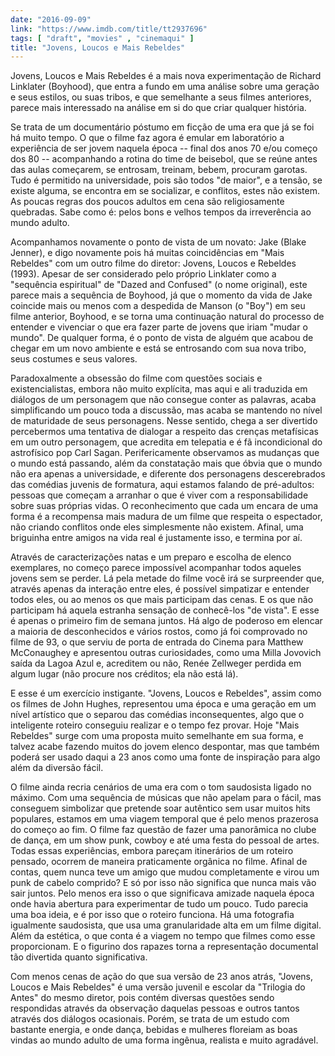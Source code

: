 ```yaml
---
date: "2016-09-09"
link: "https://www.imdb.com/title/tt2937696"
tags: [ "draft", "movies" , "cinemaqui" ]
title: "Jovens, Loucos e Mais Rebeldes"
---
```

Jovens, Loucos e Mais Rebeldes é a mais nova experimentação de Richard Linklater (Boyhood), que entra a fundo em uma análise sobre uma geração e seus estilos, ou suas tribos, e que semelhante a seus filmes anteriores, parece mais interessado na análise em si do que criar qualquer história.

Se trata de um documentário póstumo em ficção de uma era que já se foi há muito tempo. O que o filme faz agora é emular em laboratório a experiência de ser jovem naquela época -- final dos anos 70 e/ou começo dos 80 -- acompanhando a rotina do time de beisebol, que se reúne antes das aulas começarem, se entrosam, treinam, bebem, procuram garotas. Tudo é permitido na universidade, pois são todos "de maior", e a tensão, se existe alguma, se encontra em se socializar, e conflitos, estes não existem. As poucas regras dos poucos adultos em cena são religiosamente quebradas. Sabe como é: pelos bons e velhos tempos da irreverência ao mundo adulto.

Acompanhamos novamente o ponto de vista de um novato: Jake (Blake Jenner), e digo novamente pois há muitas coincidências em "Mais Rebeldes" com um outro filme do diretor: Jovens, Loucos e Rebeldes (1993). Apesar de ser considerado pelo próprio Linklater como a "sequência espiritual" de "Dazed and Confused" (o nome original), este parece mais a sequência de Boyhood, já que o momento da vida de Jake coincide mais ou menos com a despedida de Manson (o "Boy") em seu filme anterior, Boyhood, e se torna uma continuação natural do processo de entender e vivenciar o que era fazer parte de jovens que iriam "mudar o mundo". De qualquer forma, é o ponto de vista de alguém que acabou de chegar em um novo ambiente e está se entrosando com sua nova tribo, seus costumes e seus valores.

Paradoxalmente a obsessão do filme com questões sociais e existencialistas, embora não muito explícita, mas aqui e ali traduzida em diálogos de um personagem que não consegue conter as palavras, acaba simplificando um pouco toda a discussão, mas acaba se mantendo no nível de maturidade de seus personagens. Nesse sentido, chega a ser divertido percebermos uma tentativa de dialogar a respeito das crenças metafísicas em um outro personagem, que acredita em telepatia e é fã incondicional do astrofísico pop Carl Sagan. Perifericamente observamos as mudanças que o mundo está passando, além da constatação mais que óbvia que o mundo não era apenas a universidade, e diferente dos personagens descerebrados das comédias juvenis de formatura, aqui estamos falando de pré-adultos: pessoas que começam a arranhar o que é viver com a responsabilidade sobre suas próprias vidas. O reconhecimento que cada um encara de uma forma é a recompensa mais madura de um filme que respeita o espectador, não criando conflitos onde eles simplesmente não existem. Afinal, uma briguinha entre amigos na vida real é justamente isso, e termina por aí.

Através de caracterizações natas e um preparo e escolha de elenco exemplares, no começo parece impossível acompanhar todos aqueles jovens sem se perder. Lá pela metade do filme você irá se surpreender que, através apenas da interação entre eles, é possível simpatizar e entender todos eles, ou ao menos os que mais participam das cenas. E os que não participam há aquela estranha sensação de conhecê-los "de vista". E esse é apenas o primeiro fim de semana juntos. Há algo de poderoso em elencar a maioria de desconhecidos e vários rostos, como já foi comprovado no filme de 93, o que serviu de porta de entrada do Cinema para Matthew McConaughey e apresentou outras curiosidades, como uma Milla Jovovich saída da Lagoa Azul e, acreditem ou não, Renée Zellweger perdida em algum lugar (não procure nos créditos; ela não está lá).

E esse é um exercício instigante. "Jovens, Loucos e Rebeldes", assim como os filmes de John Hughes, representou uma época e uma geração em um nível artístico que o separou das comédias inconsequentes, algo que o inteligente roteiro conseguiu realizar e o tempo fez provar. Hoje "Mais Rebeldes" surge com uma proposta muito semelhante em sua forma, e talvez acabe fazendo muitos do jovem elenco despontar, mas que também poderá ser usado daqui a 23 anos como uma fonte de inspiração para algo além da diversão fácil.

O filme ainda recria cenários de uma era com o tom saudosista ligado no máximo. Com uma sequência de músicas que não apelam para o fácil, mas conseguem simbolizar que pretende soar autêntico sem usar muitos hits populares, estamos em uma viagem temporal que é pelo menos prazerosa do começo ao fim. O filme faz questão de fazer uma panorâmica no clube de dança, em um show punk, cowboy e até uma festa do pessoal de artes. Todas essas experiências, embora pareçam itinerários de um roteiro pensado, ocorrem de maneira praticamente orgânica no filme. Afinal de contas, quem nunca teve um amigo que mudou completamente e virou um punk de cabelo comprido? E só por isso não significa que nunca mais vão sair juntos. Pelo menos era isso o que significava amizade naquela época onde havia abertura para experimentar de tudo um pouco. Tudo parecia uma boa ideia, e é por isso que o roteiro funciona. Há uma fotografia igualmente saudosista, que usa uma granularidade alta em um filme digital. Além da estética, o que conta é a viagem no tempo que filmes como esse proporcionam. E o figurino dos rapazes torna a representação documental tão divertida quanto significativa.

Com menos cenas de ação do que sua versão de 23 anos atrás, "Jovens, Loucos e Mais Rebeldes" é uma versão juvenil e escolar da "Trilogia do Antes" do mesmo diretor, pois contém diversas questões sendo respondidas através da observação daquelas pessoas e outros tantos através dos diálogos ocasionais. Porém, se trata de um estudo com bastante energia, e onde dança, bebidas e mulheres floreiam as boas vindas ao mundo adulto de uma forma ingênua, realista e muito agradável.
